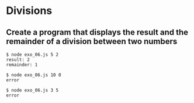 # Divisions

## Create a program that displays the result and the remainder of a division between two numbers

```
$ node exo_06.js 5 2
result: 2
remainder: 1

$ node exo_06.js 10 0
error

$ node exo_06.js 3 5
error
```
